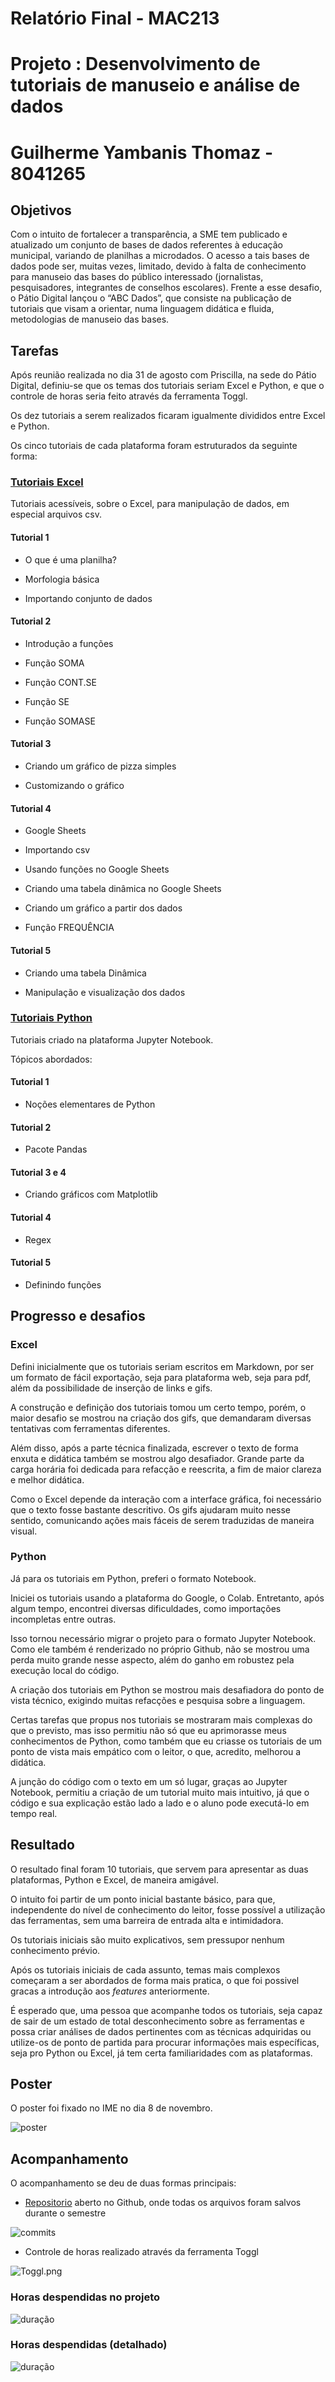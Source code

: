 # Relatório Final - MAC213
# Projeto : Desenvolvimento de tutoriais de manuseio e análise de dados
# Guilherme Yambanis Thomaz - 8041265

## Objetivos

Com o intuito de fortalecer a transparência, a SME tem publicado e atualizado um conjunto de bases de dados referentes à educação municipal, variando de planilhas a microdados. O acesso a tais bases de dados pode ser, muitas vezes, limitado, devido à falta de conhecimento para manuseio das bases do público interessado (jornalistas, pesquisadores, integrantes de conselhos escolares). Frente a esse desafio, o Pátio Digital lançou o “ABC Dados”, que consiste na publicação de tutoriais que visam a orientar, numa linguagem didática e fluida, metodologias de manuseio das bases.


## Tarefas

Após reunião realizada no dia 31 de agosto com Priscilla, na sede do Pátio Digital, definiu-se que os temas dos tutoriais seriam Excel e Python, e que o controle de horas seria feito através da ferramenta Toggl.

Os dez tutoriais a serem realizados ficaram igualmente divididos entre Excel e Python.

Os cinco tutoriais de cada plataforma foram estruturados da seguinte forma:

### [Tutoriais Excel](https://github.com/yambanis/MAC213/tree/master/Excel)

Tutoriais acessíveis, sobre o Excel, para manipulação de dados, em especial arquivos csv.

#### Tutorial 1

* O que é uma planilha? 

* Morfologia básica

* Importando conjunto de dados

#### Tutorial 2

* Introdução a funções

* Função SOMA

* Função CONT.SE

* Função SE

* Função SOMASE

#### Tutorial 3

* Criando um gráfico de pizza simples

* Customizando o gráfico

#### Tutorial 4

* Google Sheets

* Importando csv

* Usando funções no Google Sheets

* Criando uma tabela dinâmica no Google Sheets

* Criando um gráfico a partir dos dados

* Função FREQUÊNCIA

#### Tutorial 5

* Criando uma tabela Dinâmica

* Manipulação e visualização dos dados

### [Tutoriais Python](https://github.com/yambanis/MAC213/tree/master/Python)

Tutoriais criado na plataforma Jupyter Notebook.

Tópicos abordados:

#### Tutorial 1

* Noções elementares de Python

#### Tutorial 2

* Pacote Pandas

#### Tutorial 3 e 4

* Criando gráficos com Matplotlib

#### Tutorial 4

* Regex

#### Tutorial 5

* Definindo funções

## Progresso e desafios

### Excel

Defini inicialmente que os tutoriais seriam escritos em Markdown, por ser um formato de fácil exportação, seja para plataforma web, seja para pdf, além da possibilidade de inserção de links e gifs.

A construção e definição dos tutoriais tomou um certo tempo, porém, o maior desafio se mostrou na criação dos gifs, que demandaram diversas tentativas com ferramentas diferentes.

Além disso, após a parte técnica finalizada, escrever o texto de forma enxuta e didática também se mostrou algo desafiador. Grande parte da carga horária foi dedicada para refacção e reescrita, a fim de maior clareza e melhor didática.

Como o Excel depende da interação com a interface gráfica, foi necessário que o texto fosse bastante descritivo. Os gifs ajudaram muito nesse sentido, comunicando ações mais fáceis de serem traduzidas de maneira visual.

### Python

Já para os tutoriais em Python, preferi o formato Notebook. 

Iniciei os tutoriais usando a plataforma do Google, o Colab. Entretanto, após algum tempo, encontrei diversas dificuldades, como importações incompletas entre outras.

Isso tornou necessário migrar o projeto para o formato Jupyter Notebook. Como ele também é renderizado no próprio Github, não se mostrou uma perda muito grande nesse aspecto, além do ganho em robustez pela execução local do código.

A criação dos tutoriais em Python se mostrou mais desafiadora do ponto de vista técnico, exigindo muitas refacções e pesquisa sobre a linguagem.

Certas tarefas que propus nos tutoriais se mostraram mais complexas do que o previsto, mas isso permitiu não só que eu aprimorasse meus conhecimentos de Python, como também que eu criasse os tutoriais de um ponto de vista mais empático com o leitor, o que, acredito, melhorou a didática.

A junção do código com o texto em um só lugar, graças ao Jupyter Notebook, permitiu a criação de um tutorial muito mais intuitivo, já que o código e sua explicação estão lado a lado e o aluno pode executá-lo em tempo real.

## Resultado

O resultado final foram 10 tutoriais, que servem para apresentar as duas plataformas, Python e Excel, de maneira amigável.

O intuito foi partir de um ponto inicial bastante básico, para que, independente do nível de conhecimento do leitor, fosse possível a utilização das ferramentas, sem uma barreira de entrada alta e intimidadora.

Os tutoriais iniciais são muito explicativos, sem pressupor nenhum conhecimento prévio.

Após os tutoriais iniciais de cada assunto, temas mais complexos começaram a ser abordados de forma mais pratica, o que foi possivel gracas a introdução aos _features_ anteriormente.

É esperado que, uma pessoa que acompanhe todos os tutoriais, seja capaz de sair de um estado de total desconhecimento sobre as ferramentas e possa criar análises de dados pertinentes com as técnicas adquiridas ou utilize-os de ponto de partida para procurar informações mais específicas, seja pro Python ou Excel, já tem certa familiaridades com as plataformas.


## Poster

O poster foi fixado no IME no dia 8 de novembro.

![poster](https://raw.githubusercontent.com/yambanis/MAC213/master/Relatorios/IMG/Poster.png)

## Acompanhamento

O acompanhamento se deu de duas formas principais:

* [Repositorio](https://github.com/yambanis/MAC213) aberto no Github, onde todas os arquivos foram salvos durante o semestre

![commits](https://raw.githubusercontent.com/yambanis/MAC213/master/Relatorios/IMG/Commits.png)

* Controle de horas realizado através da ferramenta Toggl

![Toggl.png](https://raw.githubusercontent.com/yambanis/MAC213/master/Relatorios/IMG/Toggl.png)

### Horas despendidas no projeto

![duração](https://raw.githubusercontent.com/yambanis/MAC213/master/Relatorios/IMG/Duração.png)

### Horas despendidas (detalhado)

![duração](https://raw.githubusercontent.com/yambanis/MAC213/master/Relatorios/IMG/detalhado.png)
